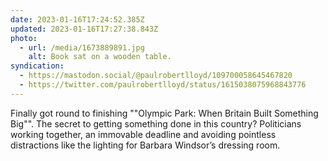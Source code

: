 ```yaml
---
date: 2023-01-16T17:24:52.385Z
updated: 2023-01-16T17:27:38.843Z
photo:
  - url: /media/1673889891.jpg
    alt: Book sat on a wooden table.
syndication:
  - https://mastodon.social/@paulrobertlloyd/109700058645467820
  - https://twitter.com/paulrobertlloyd/status/1615038075968843776
---
```

Finally got round to finishing ""Olympic Park: When Britain Built Something Big"". The secret to getting something done in this country? Politicians working together, an immovable deadline and avoiding pointless distractions like the lighting for Barbara Windsor’s dressing room.
